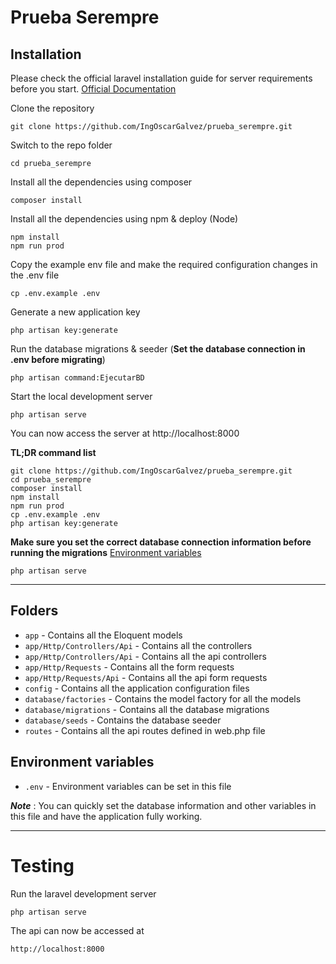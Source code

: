 # Prueba Serempre

## Installation

Please check the official laravel installation guide for server requirements before you start. [Official Documentation](https://laravel.com/docs/7.x/installation#installation)


Clone the repository

    git clone https://github.com/IngOscarGalvez/prueba_serempre.git

Switch to the repo folder

    cd prueba_serempre

Install all the dependencies using composer

    composer install
    
Install all the dependencies using npm & deploy (Node)

    npm install
    npm run prod

Copy the example env file and make the required configuration changes in the .env file

    cp .env.example .env

Generate a new application key

    php artisan key:generate


Run the database migrations & seeder (**Set the database connection in .env before migrating**)

    php artisan command:EjecutarBD

Start the local development server

    php artisan serve

You can now access the server at http://localhost:8000

**TL;DR command list**

    git clone https://github.com/IngOscarGalvez/prueba_serempre.git
    cd prueba_serempre
    composer install
    npm install
    npm run prod
    cp .env.example .env
    php artisan key:generate
    
**Make sure you set the correct database connection information before running the migrations** [Environment variables](#environment-variables)

    php artisan serve

----------

## Folders

- `app` - Contains all the Eloquent models
- `app/Http/Controllers/Api` - Contains all the controllers
- `app/Http/Controllers/Api` - Contains all the api controllers
- `app/Http/Requests` - Contains all the form requests
- `app/Http/Requests/Api` - Contains all the api form requests
- `config` - Contains all the application configuration files
- `database/factories` - Contains the model factory for all the models
- `database/migrations` - Contains all the database migrations
- `database/seeds` - Contains the database seeder
- `routes` - Contains all the api routes defined in web.php file

## Environment variables

- `.env` - Environment variables can be set in this file

***Note*** : You can quickly set the database information and other variables in this file and have the application fully working.

----------

# Testing

Run the laravel development server

    php artisan serve

The api can now be accessed at

    http://localhost:8000
